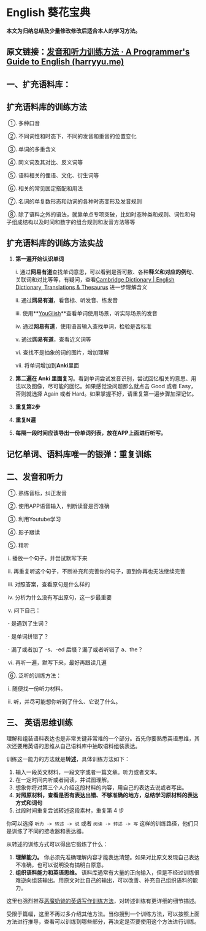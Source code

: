 # English 葵花宝典

**本文为归纳总结及少量修改修改后适合本人的学习方法。**

## **原文链接**：[发音和听力训练方法 · A Programmer's Guide to English (harryyu.me)](https://a-programmers-guide-to-english.harryyu.me/training/ListeningandSpeaking.html)

## 	一、扩充语料库：

## 		扩充语料库的训练方法

​				①. 多种口音

​				②. 不同词性和时态下，不同的发音和重音的位置变化

​				③. 单词的多重含义

​				④. 同义词及其对比、反义词等

​				⑤. 语料相关的俚语、文化、衍生词等

​				⑥. 相关的常见固定搭配和用法

​				⑦. 名词的单复数形态和动词的各种时态变形及发音规则

​				⑧. 除了语料之外的语法，就靠单点专项突破，比如时态种类和规则、词性和句子组成结构以及时间和数字的组合规则和发音方法等等

## 		扩充语料库的训练方法实战

   1. **第一遍开始认识单词**

      i. 通过**网易有道**查找单词意思，可以看到是否可数、各种**释义和对应的例句**、关联词和对比等等，有疑问，查看[Cambridge Dictionary | English Dictionary, Translations & Thesaurus](https://dictionary.cambridge.org/) 进一步理解含义

      ii. 通过**网易有道**，看音标、听发音、练发音

      iii. 使用**[YouGlish](https://youglish.com/search/clump/us?)**查看单词使用场景，听实际场景的发音

      iv. 通过**网易有道**，使用语音输入查找单词，检验是否标准

      v. 通过**网易有道**，查看近义词等

      vi. 查找不是抽象的词的图片，增加理解

      vii. 将单词增加到**Anki**里面

   2. **第二遍在 Anki 里面复习**。看到单词尝试发音识别，尝试回忆相关的意思、用法以及图像，尽可能的回忆。如果感觉没问题那么就点击 Good 或者 Easy，否则就选择 Again 或者 Hard。如果掌握不好，请重复第一遍步骤加深记忆。

   3. **重复第2步**

   4. **重复N遍**

   5. **每隔一段时间应该导出一份单词列表，放在APP上面进行听写。**

## 记忆单词、语料库唯一的银弹：重复训练



## 	二、发音和听力

​			①. 熟练音标，纠正发音

​			②. 使用APP语音输入，判断读音是否准确

​			③. 利用Youtube学习

​			④. 影子跟读

​			⑤. 精听

​					i. 播放一个句子，并尝试默写下来

​					ii. 再重复听这个句子，不断补充和完善你的句子，直到你再也无法继续完善

​					iii. 对照答案，查看原句是什么样的

​					iv. 分析为什么没有写出原句，这一步最重要

​					v. 问下自己：

​					**·** 是遇到了生词？

​					**·** 是单词拼错了？

​					**·** 漏了或者加了 -s、-ed 后缀？漏了或者听错了 a、the？

​					vi. 再听一遍，默写下来，最好再跟读几遍

​			⑥. 泛听的训练方法：

​				i. 随便找一份听力材料。

​				ii. 听，并尽可能想你听到了什么、它说了什么。

## 	三、 英语思维训练

​			理解和组装语料表达也是非常关键非常难的一个部分。首先你要熟悉英语思维，其次还要用英语的思维从自己语料库中抽取语料组装表达。

训练这一能力的方法就是**转述**，具体训练方法如下：

1. 输入一段英文材料，一段文字或者一篇文章。听力或者文本。
2. 在一定时间内听或者阅读，并试图理解。
3. 想象你将对第三个人介绍这段材料的内容，用自己的表达去说或者写出。
4. **对照原材料，查看是否有表达出错、不够准确的地方，总结学习原材料的表达方式和词句**
5. 过段时间重复尝试转述这段素材，重复第 4 步

你可以选择 `听力 -> 转述 -> 说` 或者 `阅读 -> 转述 -> 写` 这样的训练路径，他们只是训练了不同的接收器和表达器。

从转述的训练方式可以得出它锻炼了什么：

1. **理解能力。** 你必须先准确理解内容才能表达清楚。如果对比原文发现自己表达不准确，也可以说明没有搞明白原意。
2. **组织语料能力和英语思维。** 语料库通常有大量的正向输入，但是不经过训练很难逆向组装输出。用原文对比自己的输出，可以改善、补充自己组织语料的能力。

这里也强烈推荐[恶魔奶爸的英语写作训练方法](https://site.douban.com/195274/widget/notes/12008701/note/267404585/)，对转述训练有更详细的细节描述。

受限于篇幅，这里不再过多介绍其他方法。当你搜到一个训练方法，可以按照上面方法进行推导，查看可以训练到哪些部分，再决定是否要使用这个方法进行训练。